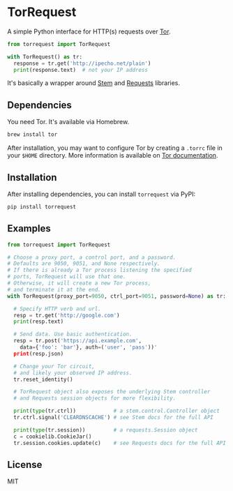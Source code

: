 TorRequest
==========

A simple Python interface for HTTP(s) requests over
[Tor](https://www.torproject.org). 
```python
from torrequest import TorRequest

with TorRequest() as tr:
  response = tr.get('http://ipecho.net/plain')
  print(response.text)  # not your IP address
```

It's basically a wrapper around [Stem](https://stem.torproject.org) and
[Requests](http://docs.python-requests.org/en/master/) libraries.

## Dependencies
You need Tor. It's available via Homebrew.
```sh
brew install tor
```

After installation, you may want to configure Tor by creating a `.torrc` file in your `$HOME` directory. More information is available on [Tor
documentation](https://www.torproject.org/docs/tor-manual.html.en).

## Installation
After installing dependencies, you can install `torrequest` via PyPI:
```sh
pip install torrequest
```

## Examples
```python
from torrequest import TorRequest

# Choose a proxy port, a control port, and a password. 
# Defaults are 9050, 9051, and None respectively. 
# If there is already a Tor process listening the specified 
# ports, TorRequest will use that one. 
# Otherwise, it will create a new Tor process, 
# and terminate it at the end.
with TorRequest(proxy_port=9050, ctrl_port=9051, password=None) as tr:

  # Specify HTTP verb and url.
  resp = tr.get('http://google.com')
  print(resp.text)

  # Send data. Use basic authentication.
  resp = tr.post('https://api.example.com', 
    data={'foo': 'bar'}, auth=('user', 'pass'))'
  print(resp.json)

  # Change your Tor circuit,
  # and likely your observed IP address.
  tr.reset_identity()

  # TorRequest object also exposes the underlying Stem controller 
  # and Requests session objects for more flexibility.

  print(type(tr.ctrl))            # a stem.control.Controller object
  tr.ctrl.signal('CLEARDNSCACHE') # see Stem docs for the full API

  print(type(tr.session))         # a requests.Session object
  c = cookielib.CookieJar()
  tr.session.cookies.update(c)    # see Requests docs for the full API
```

## License
MIT

